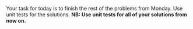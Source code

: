 Your task for today is to finish the rest of the problems from Monday.   Use unit tests for the solutions.
**NB: Use unit tests for all of your solutions from now on.**
